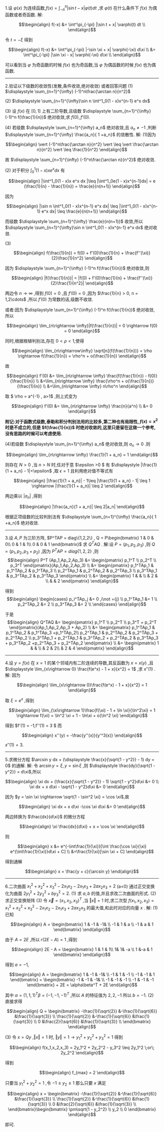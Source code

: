 1.设 $\varphi(x)$ 为连续函数,$f(x) = \displaystyle \int^\pi_{-\pi} |\sin t - x| \varphi(t) dt$ ,求 $\varphi(t)$ 在什么条件下 $f(x)$ 为偶函数或者奇函数.
解:

$$\begin{align}
    f(-x) &= \int^\pi_{-\pi} |\sin t + x| \varphi(t) dt \\
\end{align}$$

令 $t = -\xi$ 得到

$$\begin{align}
    f(-x) &= \int^\pi_{-\pi} |-\sin \xi + x| \varphi(-\xi) d\xi \\
    &= \int^\pi_{-\pi} |\sin \xi - x| \varphi(-\xi) d\xi \\
\end{align}$$

可以看到当 $\varphi$ 为奇函数的时候 $f(x)$ 也为奇函数,当 $\varphi$ 为偶函数的时候 $f(x)$ 也为偶函数.

---
2.验证以下级数的收敛性(发散,条件收敛,绝对收敛)  或者回答问题
(1) $\displaystyle \sum_{n=1}^{\infty} (-1)^n\frac{\arctan n}{n^2}$

(2) $\displaystyle \sum_{n=1}^{\infty}\sin n \int^1_0(1 - x)x^{n-1} e^x dx$ 

(3) 设 $f(x)$ 在 $[0,1]$ 上有二阶导数,且级数 $\displaystyle \sum_{n=1}^{\infty} (-1)^n f(\frac{1}{n})$ 绝对收敛,求 $f(0),f'(0)$.

(4) 若级数 $\displaystyle \sum_{n=1}^{\infty} a_n$ 绝对收敛,且 $a_n\not ={-1}$ ,判断 $\displaystyle \sum_{n=1}^{\infty} \frac{a_n}{ 1 +a_n}$ 的敛散性.
解:
(1)因为

$$\begin{align}
    \vert (-1)^n\frac{\arctan n}{n^2} \vert \leq \vert \frac{\arctan n}{n^2} \vert \leq \frac{1}{n^2}
\end{align}$$

故 $\displaystyle \sum_{n=1}^{\infty} (-1)^n\frac{\arctan n}{n^2}$ 绝对收敛.

(2) 对于积分 $\displaystyle \int^1_0(1 - x)x e^x dx$ 有

$$\begin{align}
    |\int^1_0(1 - x)x e^x dx |\leq |\int^1_0e(1 - x)x^{n-1}dx| = e (\frac{1}{n} - \frac{1}{n}) = \frac{e}{n(n+1)}
\end{align}$$

因为

$$\begin{align}
    |\sin n \int^1_0(1 - x)x^{n-1} e^x dx| \leq |\int^1_0(1 - x)x^{n-1} e^x dx| \leq \frac{e}{n(n+1)}
\end{align}$$

而级数 $\displaystyle \sum_{n=1}^{\infty} \frac{e}{n(n+1)}$ 收敛,所以 $\displaystyle \sum_{n=1}^{\infty}\sin n \int^1_0(1 - x)x^{n-1} e^x dx$  绝对收敛.

(3) 

$$\begin{align}
    f(\frac{1}{n}) = f(0) + f'(0)\frac{1}{n} + \frac{f''(\xi)}{2}\frac{1}{n^2}
\end{align}$$

因为 $\displaystyle \sum_{n=1}^{\infty} (-1)^n f(\frac{1}{n})$ 绝对收敛,则

$$\begin{align}
    |f(\frac{1}{n})| = |f(0) + f'(0)\frac{1}{n} + \frac{f''(\xi)}{2}\frac{1}{n^2}|
\end{align}$$

两边令 $n\rightarrow \infty$ ,得到 $f(0) = 0$ ,且 $f'(0) = 0$ ,因为 $\frac{1}{n} > 0, n = 1,2\cdots$ ,所以 $f'(0)$ 为常数的话,级数不收敛. 

或者:因为 $\displaystyle \sum_{n=1}^{\infty} (-1)^n f(\frac{1}{n})$ 绝对收敛,所以

$$\begin{align}
    \lim_{n\rightarrow \infty}|f(\frac{1}{n})| = 0 \rightarrow f(0) = 0
\end{align}$$

同时,根据根植判别法,存在 $0<\rho <1$,使得

$$\begin{align}
    \lim_{n\rightarrow\infty} \sqrt[n]{f(\frac{1}{n})} = \rho \rightarrow f(\frac{1}{n}) = \rho^n + o(\frac{1}{n})
\end{align}$$

故

$$\begin{align}
    f'(0) &= \lim_{n\rightarrow \infty} \frac{f(\frac{1}{n}) - f(0)}{\frac{1}{n}} \\
    &=\lim_{n\rightarrow \infty} \frac{\rho^n + o(\frac{1}{n})}{\frac{1}{n}} \\
    &=\lim_{n\rightarrow \infty} n\rho^n
\end{align}$$

取 $ \rho = a^{-1} , a>1$ ,则上式变为

$$\begin{align}
    f'(0) &=  \lim_{n\rightarrow \infty} \frac{n}{a^n} \\
    &= 0
\end{align}$$

**附记:对于函数式级数,泰勒和积分判别法用的比较多,第二种也有局限性, $f(x) = x^2$ 时是不成立的,但是 $f(\frac{1}{n})$ 时绝对收敛的,这里只是留在这做一个参考,没有思路的时候可以考虑使用.** 


(4)若级数 $\displaystyle \sum_{n=1}^{\infty} a_n$ 绝对收敛,则 $a_n \rightarrow 0$ .则

$$\begin{align}
    \lim_{n\rightarrow \infty} \frac{1}{1 + a_n} = 1
\end{align}$$

则存在 $N>0$ ,当 $n>N$ 时,任对于意 $\epsilon >0 $ 有 $\displaystyle |\frac{1}{1 + a_n} - 1|<\epsilon$ ,取 $\epsilon = 1$ 且利用绝对值不等式有

$$\begin{align}
    |\frac{1}{1 + a_n}|  - 1\leq |\frac{1}{1 + a_n} - 1| \leq 1 \rightarrow |\frac{1}{1 + a_n}|  \leq 2
\end{align}$$

两边乘以 $|a_n|$ ,得到

$$\begin{align}
    |\frac{a_n}{1 + a_n}|  \leq 2|a_n|
\end{align}$$

根据正项级数的比较判别法有 $\displaystyle \sum_{n=1}^{\infty} \frac{a_n}{ 1 +a_n}$ 绝对收敛.


---
3.设 $A,P$ 为三阶方阵, $P^TAP = diag\{1,2,2\} , Q = P\begin{bmatrix}
    1 & 0 & 0\\
    0 & 1 & 1\\
    0 & 0 & 1
\end{bmatrix}$ 求 $Q^TAQ$ .
解:设 $P = (p_1,p_2,p_3)$ ,则 $Q = (p_1,p_2,p_3+p_2)$ ,因为 $P^TAP = diag\{1,2,2\}$ ,则
$$\begin{align}
    P^T (Ap_1,Ap_2,Ap_3) &= \begin{pmatrix}
        p_1^T \\ p_2^T \\ p_3^T
    \end{pmatrix}(Ap_1,Ap_2,Ap_3) \\
    &= \begin{pmatrix}
        p_1^TAp_1 & p_1^TAp_2 & p_1^TAp_3 \\
        p_2^TAp_1 & p_2^TAp_2 & p_2^TAp_3 \\
        p_3^TAp_1 & p_3^TAp_2 & p_3^TAp_3 
    \end{pmatrix} \\
    &= \begin{pmatrix}
        1 &   & \\ 
          & 2 & \\
          &   &  2
    \end{pmatrix}
\end{align}$$

得到
$$\begin{align}
    \begin{cases}
        p_i^TAp_j &= 0 ,i\not ={j} \\
        p_1^TAp_1 &= 1  \\
        p_2^TAp_2 &= 2  \\
        p_3^TAp_3 &= 2  \\
    \end{cases} 
\end{align}$$

于是
$$\begin{align}
    Q^TAQ &= \begin{pmatrix}
        p_1^T \\ p_2^T \\ p_3^T + p_2^T
    \end{pmatrix}(Ap_1,Ap_2,Ap_3 + Ap_2)  \\
    &= \begin{pmatrix}
        p_1^TAp_1 & p_1^TAp_2 & p_1^TAp_3 +p_1^TAp_2\\
        p_2^TAp_1 & p_2^TAp_2 & p_2^TAp_3 + p_2^TAp_2 \\
        p_3^TAp_1 + p_2^TAp_1 & p_3^TAp_2 + p_2^TAp_2 & p_3^TAp_3 + p_3^TAp_2 +p_2^TAp_3 + p_2^TAp_2
    \end{pmatrix} \\
    &= \begin{pmatrix}
        1 &   & \\ 
          & 2 & 2\\
          & 2 & 4
    \end{pmatrix}
\end{align}$$



---
4.设 $y = f(x)$ 在 $x = 1$ 的某个邻域内有二阶连续的导数,其反函数为 $x = x(y)$ ,且 $\displaystyle \lim_{x\rightarrow 0} \frac{f(e^x) - 1 + x}{x^2} = 1$ ,求 $x''(1)$ .
解:
因为

$$\begin{align}
    \lim_{x\rightarrow 0}\frac{f(e^x) - 1 + x}{x^2} = 1 
\end{align}$$


取 $\xi = e^x$ ,得到

$$\begin{align}
    \lim_{\xi\rightarrow 1}\frac{f(\xi) - 1 + \ln \xi}{\ln^2\xi} = 1 \rightarrow f(\xi)  = \ln^2 \xi  + 1 - \ln\xi + o(\ln^2 \xi)
\end{align}$$

得到 $f'(1) = -1,f''(1) = 3 $ 而

$$\begin{align}
    x''(y) = -\frac{y''(x)}{y'^3(x)}
\end{align}$$

$x''(1) = 3$.

---
5.求微分方程 $\arcsin y dx + (\displaystyle \frac{x}{\sqrt{1 - y^2}} - 1) dy = 0$ 的通解.
解:
令 $\arcsin y = \xi , y = \sin \xi$ ,则 $\displaystyle \frac{dy}{\sqrt{1 - y^2}} = d\xi$,所以

$$\begin{align}
    \xi dx + (\frac{x}{\sqrt{1 - y^2}} - 1) \sqrt{1 - y^2}d\xi &= 0 \\
    \xi dx + x d\xi - \sqrt{1 - y^2}d\xi &= 0
\end{align}$$

因为 $y = \sin \xi \rightarrow \sqrt{1 - \sin^2 \xi} = \cos \xi$,故

$$\begin{align}
    \xi dx + x d\xi -\cos \xi d\xi &= 0 
\end{align}$$

两边转换为 $\frac{dx}{d\xi}$ 的微分方程

$$\begin{align}
    \xi \frac{dx}{d\xi} + x = \cos \xi
\end{align}$$

则

$$\begin{align}
    x &= e^{-\int\frac{1}{\xi}}[\int \frac{\cos \xi}{\xi} e^{\int\frac{1}{\xi}}d\xi + C] \\
    &=\frac{1}{\xi}[\sin \xi + C]
\end{align}$$

得到通解

$$\begin{align}
    x = \frac{y + c}{\arcsin y}
\end{align}$$

---
6.二次曲面 $x_1^2 + x_2^2 +x_3^2 - 2x_1x_2 - 2x_1x_3 + 2ax_2x_3 = 2$ (a<0) 通过正交变换化为曲面 $2y_1^2 + 2y_2^2 + by_3^2 = 2$.
(1) 求 $a,b$ 的值,并且求改二次曲面的形式.
(2) 求正交变换矩阵
(3) 令 $\vec{x} = (x_1,x_2,x_3)^T$ ,当 $\Vert x \Vert = 1$ 时,求二次型 $f(x_1,x_2,x_3) = x_1^2 + x_2^2 +x_3^2 - 2x_1x_2 - 2x_1x_3 + 2ax_2x_3$ 的最大值,和此时对应的向量 $x$ .
解:
(1)已知

$$\begin{align}
    A = \begin{bmatrix}
        1 & -1 & -1& \\
        -1 & 1 & a \\
        -1 & a & 1
    \end{bmatrix}
\end{align}$$

由于 $A = 2E$ ,所以 $r(2E - A) = 1$ ,得到

$$\begin{align}
    2E - A = \begin{bmatrix}
        1 & 1 & 1\\
        1& 1& -a \\
        1 &-a & 1
    \end{bmatrix}
\end{align}$$

得到 $a = -1$,

$$\begin{align}
    A  = \begin{bmatrix}
        1 & -1 & -1& \\
        -1 & 1 & -1 \\
        -1 & -1 & 1
    \end{bmatrix} = \begin{bmatrix}
        -1 & -1 & -1& \\
        -1 & -1 & -1 \\
        -1 & -1 & -1
    \end{bmatrix} + 2E = \alpha\beta^T + 2E
\end{align}$$

其中 $\alpha = (1,1,1)^T \beta = (-1,-1,-1)^T$ ,所以 $A$ 的特征值为 $2,2,-1$ 所以 $b= -1$.
(2) 直接求得

$$\begin{align}
    Q = \begin{bmatrix}
        -\frac{1}{\sqrt{2}} &-\frac{1}{\sqrt{6}} &\frac{1}{\sqrt{3}} \\
        \frac{1}{\sqrt{2}} &-\frac{1}{\sqrt{6}} &\frac{1}{\sqrt{3}} \\
        0 &\frac{2}{\sqrt{6}} &\frac{1}{\sqrt{3}} \\
    \end{bmatrix}
\end{align}$$

(3)
令 $x = Qy$ ,$\Vert x \Vert = 1$ 时, $\Vert y \Vert = 1 \rightarrow y_1^2 + y_2^2 + y_3^2  = 1$ 得到

$$\begin{align}
    f(x_1,x_2,x_3) = 2y_1^2 + 2y_2^2  - y_3^2 \leq 2y_1^2 \;or\; 2y_2^2
\end{align}$$

得到

$$\begin{align}
    f_{max} = 2
\end{align}$$

只要当 $y_1^2 + y_2^2 = 1$ ,令 $-1\leq y_2 \leq 1$ 那么只要 $x$ 满足

$$\begin{align}
    x = \begin{bmatrix}
        -\frac{1}{\sqrt{2}} &-\frac{1}{\sqrt{6}} &\frac{1}{\sqrt{3}} \\
        \frac{1}{\sqrt{2}} &-\frac{1}{\sqrt{6}} &\frac{1}{\sqrt{3}} \\
        0 &\frac{2}{\sqrt{6}} &\frac{1}{\sqrt{3}} \\
    \end{bmatrix}\begin{bmatrix}
        \pm\sqrt{1 - y_2^2} \\
        y_2 \\
        0
    \end{bmatrix}
\end{align}$$

即可.